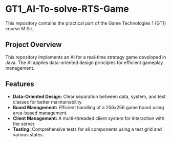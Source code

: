 # GT1_AI-To-solve-RTS-Game
This repository contains the practical part of the Game Technologies 1 (GT1) course M.Sc..

## Project Overview
This repository implements an AI for a real-time strategy game developed in Java. The AI applies data-oriented design principles for efficient gameplay management.

## Features
- **Data-Oriented Design:** Clear separation between data, system, and test classes for better maintainability.
- **Board Management:** Efficient handling of a 256x256 game board using area-based management.
- **Client Management:** A multi-threaded client system for interaction with the server.
- **Testing:** Comprehensive tests for all components using a test grid and various states.
